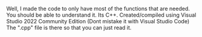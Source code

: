 Well, I made the code to only have most of the functions that are needed. You should be able to understand it. Its C++.
Created/compiled using Visual Studio 2022 Community Edition (Dont mistake it with Visual Studio Code)
The ".cpp" file is there  so that you can just read it.
